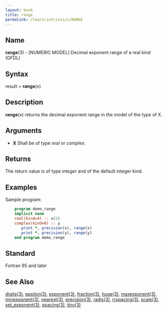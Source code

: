 ```yaml
---
layout: book
title: range
permalink: /learn/intrinsics/RANGE
---
```

## __Name__

__range__(3) - \[NUMERIC MODEL\] Decimal exponent range of a real kind
(GFDL)

## __Syntax__

result = __range__(x)

## __Description__

__range__(x) returns the decimal exponent range in the model of the type
of X.

## __Arguments__

  - __X__
    Shall be of type _real_ or _complex_.

## __Returns__

The return value is of type _integer_ and of the default integer kind.

## __Examples__

Sample program:

```fortran
    program demo_range
    implicit none
    real(kind=4) :: x(2)
    complex(kind=8) :: y
       print *, precision(x), range(x)
       print *, precision(y), range(y)
    end program demo_range
```

## __Standard__

Fortran 95 and later

## __See Also__

[digits(3)](DIGITS),
[epsilon(3)](EPSILON),
[exponent(3)](EXPONENT),
[fraction(3)](FRACTION),
[huge(3)](HUGE),
[maxexponent(3)](MAXEXPONENT),
[minexponent(3)](MINEXPONENT),
[nearest(3)](NEAREST),
[precision(3)](PRECISION),
[radix(3)](RADIX),
[rrspacing(3)](RRSPACING),
[scale(3)](SCALE),
[set_exponent(3)](SET_EXPONENT),
[spacing(3)](SPACING),
[tiny(3)](TINY)

